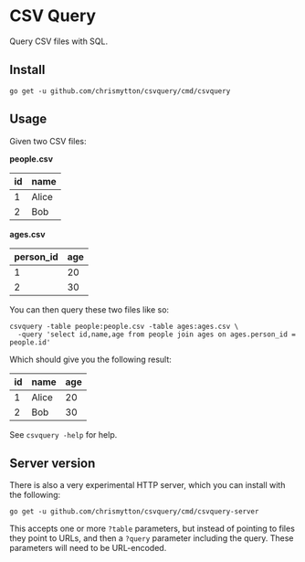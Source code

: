 # CSV Query

Query CSV files with SQL.

## Install

    go get -u github.com/chrismytton/csvquery/cmd/csvquery

## Usage

Given two CSV files:

**people.csv**

| id | name  |
| -- | ----- |
| 1  | Alice |
| 2  | Bob   |

**ages.csv**

| person_id | age |
| --------- | --- |
| 1         | 20  |
| 2         | 30  |

You can then query these two files like so:

    csvquery -table people:people.csv -table ages:ages.csv \
      -query 'select id,name,age from people join ages on ages.person_id = people.id'

Which should give you the following result:

| id | name  | age |
| -- | ----- | --- |
| 1  | Alice | 20  |
| 2  | Bob   | 30  |

See `csvquery -help` for help.

## Server version

There is also a very experimental HTTP server, which you can install with the following:

    go get -u github.com/chrismytton/csvquery/cmd/csvquery-server

This accepts one or more `?table` parameters, but instead of pointing to files they point to URLs, and then a `?query` parameter including the query. These parameters will need to be URL-encoded.
